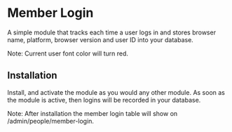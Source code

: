 # Member Login
A simple module that tracks each time a user logs in and stores browser name, platform, browser version and user ID into your database.


Note: Current user font color will turn red.

## Installation
Install, and activate the module as you would any other module. As soon as the
module is active, then logins will be recorded in your database.

Note: After installation the member login table will show on /admin/people/member-login. 
